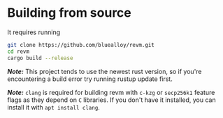 # Building from source

It requires running
```bash
git clone https://github.com/bluealloy/revm.git
cd revm
cargo build --release
```

**_Note:_** This project tends to use the newest rust version, so if you're encountering a build error try running rustup update first.

**_Note:_** `clang` is required for building revm with `c-kzg` or `secp256k1` feature flags as they depend on `C` libraries. If you don't have it installed, you can install it with `apt install clang`.